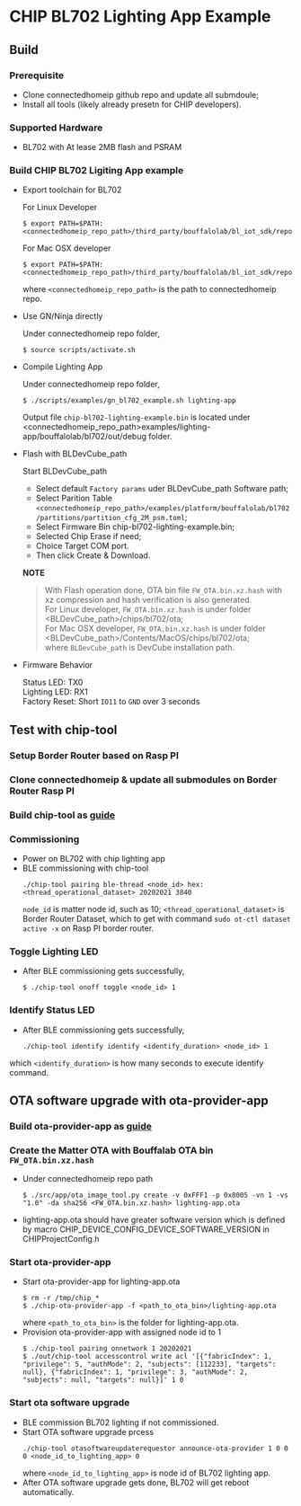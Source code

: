 # CHIP BL702 Lighting App Example

## Build

### Prerequisite
- Clone connectedhomeip github repo and update all submdoule;
- Install all tools (likely already presetn for CHIP developers).

### Supported Hardware
- BL702 with At lease 2MB flash and PSRAM
### Build CHIP BL702 Ligiting App example
- Export toolchain for BL702
  
    For Linux Developer
    ```shell
    $ export PATH=$PATH:<connectedhomeip_repo_path>/third_party/bouffalolab/bl_iot_sdk/repo/toolchain/riscv/Darwin/bin
    ```
    For Mac OSX developer
    ```shell
    $ export PATH=$PATH:<connectedhomeip_repo_path>/third_party/bouffalolab/bl_iot_sdk/repo/toolchain/riscv/Linux/bin
    ```
    where `<connectedhomeip_repo_path>` is the path to connectedhomeip repo.

- Use GN/Ninja directly

    Under connectedhomeip repo folder, 
    ```shell
    $ source scripts/activate.sh
    ```
- Compile Lighting App

    Under connectedhomeip repo folder, 
    ```shell
    $ ./scripts/examples/gn_bl702_example.sh lighting-app
    ```
    Output file `chip-bl702-lighting-example.bin` is located under <connectedhomeip_repo_path>examples/lighting-app/bouffalolab/bl702/out/debug folder.

- Flash with BLDevCube_path

    Start BLDevCube_path 
    - Select default `Factory params` uder BLDevCube_path Software path;
    - Select Parition Table `<connectedhomeip_repo_path>/examples/platform/bouffalolab/bl702/partitions/partition_cfg_2M_psm.toml`;
    - Select Firmware Bin chip-bl702-lighting-example.bin;
    - Selected Chip Erase if need;
    - Choice Target COM port.
    - Then click Create & Download.

    **NOTE**
    > With Flash operation done, OTA bin file `FW_OTA.bin.xz.hash` with xz compression and hash verification is also generated. <br>
    > For Linux developer, `FW_OTA.bin.xz.hash` is under folder <BLDevCube_path>/chips/bl702/ota; <br>
    > For Mac OSX developer, `FW_OTA.bin.xz.hash` is under folder <BLDevCube_path>/Contents/MacOS/chips/bl702/ota; <br>
    > where `BLDevCube_path` is DevCube installation path. <br>

- Firmware Behavior
  
    Status LED: TX0<br>
    Lighting LED: RX1<br>
    Factory Reset: Short `IO11` to `GND` over 3 seconds<br>

## Test with chip-tool

### Setup Border Router based on Rasp PI
### Clone connectedhomeip & update all submodules on Border Router Rasp PI
### Build chip-tool as [guide](../../../chip-tool/README.md)
### Commissioning
- Power on BL702 with chip lighting app
- BLE commissioning with chip-tool
    ```shell
    ./chip-tool pairing ble-thread <node_id> hex:<thread_operational_dataset> 20202021 3840
    ```
    `node_id` is matter node id, such as 10; `<thread_operational_dataset>` is Border Router Dataset, which to get with command `sudo ot-ctl dataset active -x` on Rasp PI border router.

### Toggle Lighting LED
- After BLE commissioning gets successfully, 
    ```
    $ ./chip-tool onoff toggle <node_id> 1
    ```

### Identify Status LED
- After BLE commissioning gets successfully, 
    ```shell
    ./chip-tool identify identify <identify_duration> <node_id> 1
    ```

which `<identify_duration>` is how many seconds to execute identify command.

## OTA software upgrade with ota-provider-app

### Build ota-provider-app as [guide](../../../ota-provider-app/linux/README.md)

### Create the Matter OTA with Bouffalab OTA bin `FW_OTA.bin.xz.hash`
- Under connectedhomeip repo path
    ```shell
    $ ./src/app/ota_image_tool.py create -v 0xFFF1 -p 0x8005 -vn 1 -vs "1.0" -da sha256 <FW_OTA.bin.xz.hash> lighting-app.ota

    ```
- lighting-app.ota should have greater software version which is defined by macro CHIP_DEVICE_CONFIG_DEVICE_SOFTWARE_VERSION in CHIPProjectConfig.h

### Start ota-provider-app
- Start ota-provider-app for lighting-app.ota
    ```shell
    $ rm -r /tmp/chip_*
    $ ./chip-ota-provider-app -f <path_to_ota_bin>/lighting-app.ota
    ```
    where `<path_to_ota_bin>` is the folder for lighting-app.ota.
- Provision ota-provider-app with assigned node id to 1
    ```shell
    $ ./chip-tool pairing onnetwork 1 20202021
    $ ./out/chip-tool accesscontrol write acl '[{"fabricIndex": 1, "privilege": 5, "authMode": 2, "subjects": [112233], "targets": null}, {"fabricIndex": 1, "privilege": 3, "authMode": 2, "subjects": null, "targets": null}]' 1 0
    ```

### Start ota software upgrade
- BLE commission BL702 lighting if not commissioned.
- Start OTA software upgrade prcess
    ```shell
    ./chip-tool otasoftwareupdaterequestor announce-ota-provider 1 0 0 0 <node_id_to_lighting_app> 0
    ```
    where `<node_id_to_lighting_app>` is node id of BL702 lighting app.
- After OTA software upgrade gets done, BL702 will get reboot automatically.
